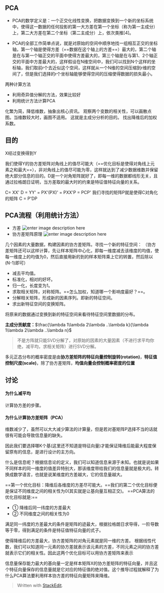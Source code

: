 ## PCA
- PCA的数学定义是：一个正交化线性变换，把数据变换到一个新的坐标系统中，使得这一数据的任何投影的第一大方差在第一个坐标（称为第一主成分）上，第二大方差在第二个坐标（第二主成分）上，依次类推[4]。

- PCA的全部工作简单点说，就是对原始的空间中顺序地找一组相互正交的坐标轴，第一个轴是使得方差（==数据在这个轴上的方差==）最大的，第二个轴是在与第一个轴正交的平面中使得方差最大的，第三个轴是在与第1、2个轴正交的平面中方差最大的，这样假设在N维空间中，我们可以找到N个这样的坐标轴，我们取前r个去近似这个空间，这样就从一个N维的空间压缩到r维的空间了，但是我们选择的r个坐标轴能够使得空间的压缩使得数据的损失最小。

两种计算方法
- 利用奇异值分解的方法，效果比较好
- 利用统计方法计算PCA

化繁为简，降低维数，抽象出核心资讯。
观察两个变数的相关性，可以画散点图。当维数较大时，画图不适用。
这就是主成分分析的目的。
找出降维后的加权系数。
## 目的
X经过变换得到Y

我们使得Y的协方差矩阵对角线上的值尽可能大（==优化目标是使得对角线上元素之和最大==），非对角线上的值尽可能为零，这样就达到了减少数据维数并保留绝大部分信息的目的。D是一个对角矩阵就好了，即每一维的数据都线形无关，且通过拉格朗日证明，当方差取的最大时的约束是特征值特征向量的关系。

C= XX'
D = YY' = PX'(PX)' = PXX'P = PCP'
我们寻找的矩阵P就是使得C对角化的矩阵
C = P'DP

## PCA流程（利用统计方法）
- 方差
![enter image description here](https://www.zhihu.com/equation?tex=%5Csigma_x%5E2=%5Cfrac%7B1%7D%7Bn-1%7D%5Csum_%7Bi=1%7D%5En%5Cleft%28x_i-%5Cbar%7Bx%7D%5Cright%29%5E2)
- 协方差矩阵原理
![enter image description here](https://www.zhihu.com/equation?tex=%5Csigma%5Cleft%28x_m,x_k%5Cright%29=%5Cfrac%7B1%7D%7Bn-1%7D%5Csum_%7Bi=1%7D%5En%5Cleft%28x_%7Bmi%7D-%5Cbar%7Bx%7D_m%5Cright%29%5Cleft%28x_%7Bki%7D-%5Cbar%7Bx%7D_k%5Cright%29)


几个因素的大量数据，构建因素的协方差矩阵。寻找一个新的特征空间：
（协方差矩阵还可以这样计算，先让样本矩阵中心化，即每一维度减去该维度的均值，使每一维度上的均值为0，然后直接用新的到的样本矩阵乘上它的转置，然后除以(N-1)即可）
- 减去平均值。
- 标准化，相对的好坏。
- 归一化，长度变为1。
- 求取相关矩阵，对称矩阵。==怎么加权，知道哪一个影响度最好？==。
- 分解相关矩阵，形成新的因素序列。即新的特征空间。
- 求出新特征空间的变换矩阵。

将原来的数据通过变换到新的特征空间来看待特征空间里数据的分布。

**主成分贡献度：**$\frac{\lambda 1\lambda 2\lambda ..\lambda k}{\lambda 1\lambda 2\lambda ..\lambda n}$
>不是方阵就只能SVD分解了，对原始的因素的大量因素（不进行求平均你绝，减平均，求相关矩阵）进行SVD分解。

多元正态分布的概率密度是由**协方差矩阵的特征向量控制旋转(rotation)**，**特征值控制尺度(scale)**，除了协方差矩阵，**均值向量会控制概率密度的位置**
## 讨论
####  为什么减平均
计算协方差的步骤。
#### 为什么计算协方差矩阵（PCA）


维数减少了，虽然可以大大减少算法的计算量，但是若对基矩阵P选择不当的话就很有可能会导致信息量的缺失。

因此我们要选择哪K个基(这里还不知道是特征向量)才能保证降维后能最大程度保留原有的信息，是进行设计的主方向。

什么是信息呢？根据信息论的定义，我们可以知道信息来源于未知。也就是说如果不同样本的同一维度的值差异特别大，那该维度带给我们的信息量就是极大的。转换成数学语言，也就是说某维度的方差越大，它的信息量越大。

==第一个优化目标：降维后各维度的方差尽可能大。==我们的第二个优化目标便是保证不同维度之间的相关性为0(其实就是让基向量互相正交)。
==PCA算法的优化目标就是:==
-  ① 降维后同一纬度的方差最大
- ② 不同维度之间的相关性为0

满足同一纬度的方差最大的条件是矩阵的迹最大，根据拉格朗日求导得，一阶导数等于零，得到满足的条件是特征值特征向量的式子。

使得降维后的方差最大，协方差矩阵的对角元素就是同一维的方差。
根据线性代数，我们可以知道同一元素的协方差就表示该元素的方差，不同元素之间的协方差就表示它们的相关性。因此这两个优化目标可以用协方差矩阵来表示

信息量保存能力最大的基向量一定是样本矩阵X的协方差矩阵的特征向量，并且这个特征向量保存的信息量就是它对应的特征值的绝对值。这个推导过程就解释了为什么PCA算法要利用样本协方差的特征向量矩阵来降维。

  

  

> Written with [StackEdit](https://stackedit.io/).
<!--stackedit_data:
eyJoaXN0b3J5IjpbNTU5MTcyMDc5XX0=
-->